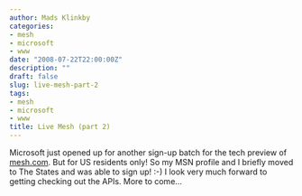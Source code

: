 ```yaml
---
author: Mads Klinkby
categories:
- mesh
- microsoft
- www
date: "2008-07-22T22:00:00Z"
description: ""
draft: false
slug: live-mesh-part-2
tags:
- mesh
- microsoft
- www
title: Live Mesh (part 2)
---
```



Microsoft just opened up for another sign-up batch for the tech preview of [mesh.com](http://mesh.com). But for US residents only! So my MSN profile and I briefly moved to The States and was able to sign up! :-) I look very much forward to getting checking out the APIs. More to come...

